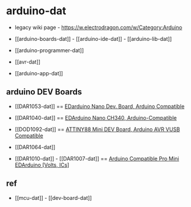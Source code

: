 
# arduino-dat 

- legacy wiki page - https://w.electrodragon.com/w/Category:Arduino

- [[arduino-boards-dat]] - [[arduino-ide-dat]] - [[arduino-lib-dat]]

- [[arduino-programmer-dat]]

- [[avr-dat]]

- [[arduino-app-dat]]



## arduino DEV Boards 

- [[DAR1053-dat]] == [EDarduino Nano Dev. Board, Arduino Compatible](https://www.electrodragon.com/product/ed-nano-dev-board-arduino-compatible/)

- [[DAR1040-dat]] == [EDArduino Nano CH340, Arduino-Compatible](https://www.electrodragon.com/product/edarduino-nano-c-new-usb-ch340/)

- [[DOD1092-dat]] == [ATTINY88 Mini DEV Board, Arduino AVR VUSB Compatible](https://www.electrodragon.com/product/attiny88-mini-development-arduino-nano-compatible/)

- [[DAR1064-dat]]

- [[DAR1010-dat]] - [[DAR1007-dat]] == [Arduino Compatible Pro Mini EDArduino [Volts, ICs]](https://www.electrodragon.com/product/pro-mini/)



## ref 

- [[mcu-dat]] - [[dev-board-dat]]